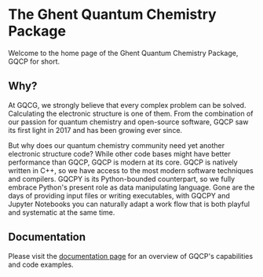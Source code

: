 # The Ghent Quantum Chemistry Package

Welcome to the home page of the Ghent Quantum Chemistry Package, GQCP for short. 


## Why?

At GQCG, we strongly believe that every complex problem can be solved. Calculating the electronic structure is one of them. From the combination of our passion for quantum chemistry and open-source software, GQCP saw its first light in 2017 and has been growing ever since. 

But why does our quantum chemistry community need yet another electronic structure code? While other code bases might have better performance than GQCP, GQCP is modern at its core. GQCP is natively written in C++, so we have access to the most modern software techniques and compilers. GQCPY is its Python-bounded counterpart, so we fully embrace Python's present role as data manipulating language. Gone are the days of providing input files or writing executables, with GQCPY and Jupyter Notebooks you can naturally adapt a work flow that is both playful and systematic at the same time.


## Documentation

Please visit the [documentation page](GQCP/documentation) for an overview of GQCP's capabilities and code examples.
